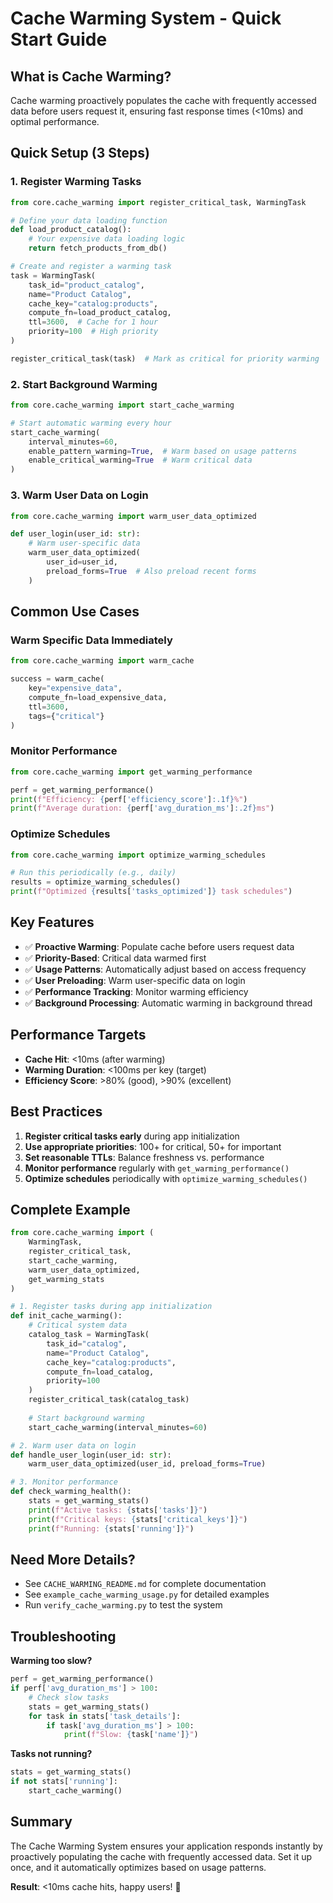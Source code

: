 # Cache Warming System - Quick Start Guide

## What is Cache Warming?

Cache warming proactively populates the cache with frequently accessed data before users request it, ensuring fast response times (<10ms) and optimal performance.

## Quick Setup (3 Steps)

### 1. Register Warming Tasks

```python
from core.cache_warming import register_critical_task, WarmingTask

# Define your data loading function
def load_product_catalog():
    # Your expensive data loading logic
    return fetch_products_from_db()

# Create and register a warming task
task = WarmingTask(
    task_id="product_catalog",
    name="Product Catalog",
    cache_key="catalog:products",
    compute_fn=load_product_catalog,
    ttl=3600,  # Cache for 1 hour
    priority=100  # High priority
)

register_critical_task(task)  # Mark as critical for priority warming
```

### 2. Start Background Warming

```python
from core.cache_warming import start_cache_warming

# Start automatic warming every hour
start_cache_warming(
    interval_minutes=60,
    enable_pattern_warming=True,  # Warm based on usage patterns
    enable_critical_warming=True  # Warm critical data
)
```

### 3. Warm User Data on Login

```python
from core.cache_warming import warm_user_data_optimized

def user_login(user_id: str):
    # Warm user-specific data
    warm_user_data_optimized(
        user_id=user_id,
        preload_forms=True  # Also preload recent forms
    )
```

## Common Use Cases

### Warm Specific Data Immediately

```python
from core.cache_warming import warm_cache

success = warm_cache(
    key="expensive_data",
    compute_fn=load_expensive_data,
    ttl=3600,
    tags={"critical"}
)
```

### Monitor Performance

```python
from core.cache_warming import get_warming_performance

perf = get_warming_performance()
print(f"Efficiency: {perf['efficiency_score']:.1f}%")
print(f"Average duration: {perf['avg_duration_ms']:.2f}ms")
```

### Optimize Schedules

```python
from core.cache_warming import optimize_warming_schedules

# Run this periodically (e.g., daily)
results = optimize_warming_schedules()
print(f"Optimized {results['tasks_optimized']} task schedules")
```

## Key Features

- ✅ **Proactive Warming**: Populate cache before users request data
- ✅ **Priority-Based**: Critical data warmed first
- ✅ **Usage Patterns**: Automatically adjust based on access frequency
- ✅ **User Preloading**: Warm user-specific data on login
- ✅ **Performance Tracking**: Monitor warming efficiency
- ✅ **Background Processing**: Automatic warming in background thread

## Performance Targets

- **Cache Hit**: <10ms (after warming)
- **Warming Duration**: <100ms per key (target)
- **Efficiency Score**: >80% (good), >90% (excellent)

## Best Practices

1. **Register critical tasks early** during app initialization
2. **Use appropriate priorities**: 100+ for critical, 50+ for important
3. **Set reasonable TTLs**: Balance freshness vs. performance
4. **Monitor performance** regularly with `get_warming_performance()`
5. **Optimize schedules** periodically with `optimize_warming_schedules()`

## Complete Example

```python
from core.cache_warming import (
    WarmingTask,
    register_critical_task,
    start_cache_warming,
    warm_user_data_optimized,
    get_warming_stats
)

# 1. Register tasks during app initialization
def init_cache_warming():
    # Critical system data
    catalog_task = WarmingTask(
        task_id="catalog",
        name="Product Catalog",
        cache_key="catalog:products",
        compute_fn=load_catalog,
        priority=100
    )
    register_critical_task(catalog_task)
    
    # Start background warming
    start_cache_warming(interval_minutes=60)

# 2. Warm user data on login
def handle_user_login(user_id: str):
    warm_user_data_optimized(user_id, preload_forms=True)

# 3. Monitor performance
def check_warming_health():
    stats = get_warming_stats()
    print(f"Active tasks: {stats['tasks']}")
    print(f"Critical keys: {stats['critical_keys']}")
    print(f"Running: {stats['running']}")
```

## Need More Details?

- See `CACHE_WARMING_README.md` for complete documentation
- See `example_cache_warming_usage.py` for detailed examples
- Run `verify_cache_warming.py` to test the system

## Troubleshooting

**Warming too slow?**
```python
perf = get_warming_performance()
if perf['avg_duration_ms'] > 100:
    # Check slow tasks
    stats = get_warming_stats()
    for task in stats['task_details']:
        if task['avg_duration_ms'] > 100:
            print(f"Slow: {task['name']}")
```

**Tasks not running?**
```python
stats = get_warming_stats()
if not stats['running']:
    start_cache_warming()
```

## Summary

The Cache Warming System ensures your application responds instantly by proactively populating the cache with frequently accessed data. Set it up once, and it automatically optimizes based on usage patterns.

**Result**: <10ms cache hits, happy users! 🚀
